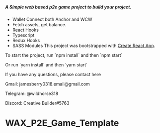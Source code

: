 ##### A Simple web based p2e game project to build your project.
- Wallet Connect both Anchor and WCW
- Fetch assets, get balance.
- React Hooks
- Typescript
- Redux Hooks
- SASS Modules
This project was bootstrapped with [Create React App](https://github.com/facebook/create-react-app).
<p>To start the project, run `npm install` and then `npm start`</p>
<p>Or run `yarn install` and then `yarn start`</p>

If you have any questions, please contact here
<p>Gmail: jamesberry0318.email@gmail.com</p>
<p>Telegram: @wildhorse318</p>
<p>Discord: Creative Builder#5763</p>

# WAX_P2E_Game_Template

